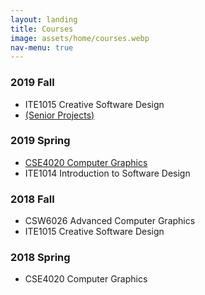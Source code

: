 ```yaml
---
layout: landing
title: Courses
image: assets/home/courses.webp
nav-menu: true
---
```


<section id="one">
<div class="inner">

<h3>2019 Fall</h3>
<ul>
<li>ITE1015 Creative Software Design</li>
<li><a href="courses/2019-fall-senior.html">(Senior Projects)</a></li>
</ul>

<h3>2019 Spring</h3>
<ul>
<li><a href="courses/2019-spring-cg.html">CSE4020 Computer Graphics</a></li>
<li>ITE1014 Introduction to Software Design</li>
</ul>

<h3>2018 Fall</h3>
<ul>
<li>CSW6026 Advanced Computer Graphics</li>
<li>ITE1015 Creative Software Design</li>
</ul>

<h3>2018 Spring</h3>
<ul>
<li>CSE4020 Computer Graphics</li>
</ul>

</div>
</section>
